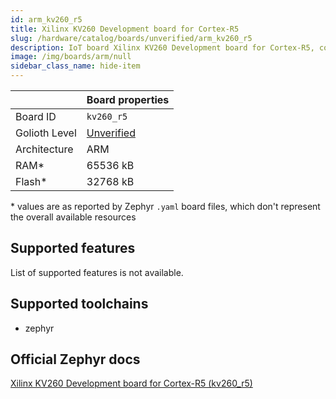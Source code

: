 ```yaml
---
id: arm_kv260_r5
title: Xilinx KV260 Development board for Cortex-R5
slug: /hardware/catalog/boards/unverified/arm_kv260_r5
description: IoT board Xilinx KV260 Development board for Cortex-R5, compatible with Golioth at unverified level.
image: /img/boards/arm/null
sidebar_class_name: hide-item
---
```


[//]: # (This is an auto-generated file, do not edit! Changes to it will be lost upon re-generation)



|                | Board properties     |
| -------------  | -------------------- |
| Board ID       | `kv260_r5` |
| Golioth Level  | [Unverified](/hardware#unverified-boards) |
| Architecture   | ARM |
| RAM*           | 65536 kB |
| Flash*         | 32768 kB |

\* values are as reported by Zephyr `.yaml` board files, which don't represent the overall available resources



## Supported features

List of supported features is not available.

## Supported toolchains

* zephyr

## Official Zephyr docs

[Xilinx KV260 Development board for Cortex-R5 (kv260_r5)](https://docs.zephyrproject.org/latest/boards/arm/kv260_r5/doc/index.html)
